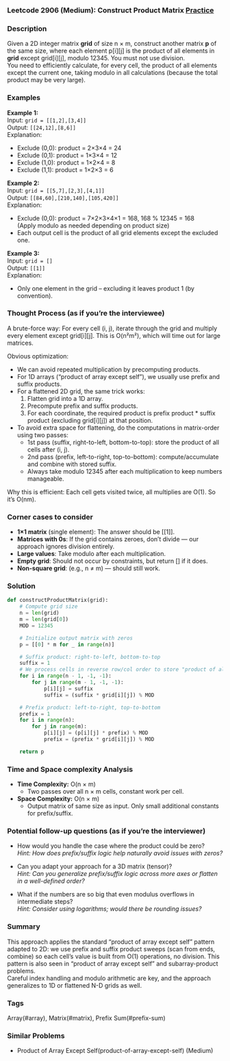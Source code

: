 ### Leetcode 2906 (Medium): Construct Product Matrix [Practice](https://leetcode.com/problems/construct-product-matrix)

### Description  
Given a 2D integer matrix **grid** of size n × m, construct another matrix **p** of the same size, where each element p[i][j] is the product of all elements in **grid** except grid[i][j], modulo 12345. You must not use division.  
You need to efficiently calculate, for every cell, the product of all elements except the current one, taking modulo in all calculations (because the total product may be very large).

### Examples  

**Example 1:**  
Input: `grid = [[1,2],[3,4]]`  
Output: `[[24,12],[8,6]]`  
Explanation:  
- Exclude (0,0): product = 2×3×4 = 24  
- Exclude (0,1): product = 1×3×4 = 12  
- Exclude (1,0): product = 1×2×4 = 8  
- Exclude (1,1): product = 1×2×3 = 6  

**Example 2:**  
Input: `grid = [[5,7],[2,3],[4,1]]`  
Output: `[[84,60],[210,140],[105,420]]`  
Explanation:  
- Exclude (0,0): product = 7×2×3×4×1 = 168, 168 % 12345 = 168  
  (Apply modulo as needed depending on product size)  
- Each output cell is the product of all grid elements except the excluded one.

**Example 3:**  
Input: `grid = []`  
Output: `[[1]]`  
Explanation:  
- Only one element in the grid – excluding it leaves product 1 (by convention).

### Thought Process (as if you’re the interviewee)  
A brute-force way: For every cell (i, j), iterate through the grid and multiply every element except grid[i][j]. This is O(n²m²), which will time out for large matrices.

Obvious optimization:  
- We can avoid repeated multiplication by precomputing products.
- For 1D arrays (“product of array except self”), we usually use prefix and suffix products.
- For a flattened 2D grid, the same trick works:  
    1. Flatten grid into a 1D array.  
    2. Precompute prefix and suffix products.  
    3. For each coordinate, the required product is prefix product \* suffix product (excluding grid[i][j]) at that position.
- To avoid extra space for flattening, do the computations in matrix-order using two passes:
    - 1st pass (suffix, right-to-left, bottom-to-top): store the product of all cells after (i, j).
    - 2nd pass (prefix, left-to-right, top-to-bottom): compute/accumulate and combine with stored suffix.
    - Always take modulo 12345 after each multiplication to keep numbers manageable.

Why this is efficient: Each cell gets visited twice, all multiplies are O(1). So it’s O(nm).

### Corner cases to consider  
- **1×1 matrix** (single element): The answer should be [[1]].
- **Matrices with 0s**: If the grid contains zeroes, don’t divide — our approach ignores division entirely.
- **Large values**: Take modulo after each multiplication.
- **Empty grid**: Should not occur by constraints, but return [] if it does.
- **Non-square grid**: (e.g., n ≠ m) — should still work.

### Solution

```python
def constructProductMatrix(grid):
    # Compute grid size
    n = len(grid)
    m = len(grid[0])
    MOD = 12345

    # Initialize output matrix with zeros
    p = [[0] * m for _ in range(n)]

    # Suffix product: right-to-left, bottom-to-top
    suffix = 1
    # We process cells in reverse row/col order to store "product of all after"
    for i in range(n - 1, -1, -1):
        for j in range(m - 1, -1, -1):
            p[i][j] = suffix
            suffix = (suffix * grid[i][j]) % MOD

    # Prefix product: left-to-right, top-to-bottom
    prefix = 1
    for i in range(n):
        for j in range(m):
            p[i][j] = (p[i][j] * prefix) % MOD
            prefix = (prefix * grid[i][j]) % MOD

    return p
```

### Time and Space complexity Analysis  

- **Time Complexity:** O(n × m)  
    - Two passes over all n × m cells, constant work per cell.
- **Space Complexity:** O(n × m)  
    - Output matrix of same size as input. Only small additional constants for prefix/suffix.

### Potential follow-up questions (as if you’re the interviewer)  

- How would you handle the case where the product could be zero?  
  *Hint: How does prefix/suffix logic help naturally avoid issues with zeros?*

- Can you adapt your approach for a 3D matrix (tensor)?  
  *Hint: Can you generalize prefix/suffix logic across more axes or flatten in a well-defined order?*

- What if the numbers are so big that even modulus overflows in intermediate steps?  
  *Hint: Consider using logarithms; would there be rounding issues?*

### Summary
This approach applies the standard “product of array except self” pattern adapted to 2D: we use prefix and suffix product sweeps (scan from ends, combine) so each cell’s value is built from O(1) operations, no division. This pattern is also seen in “product of array except self” and subarray-product problems.  
Careful index handling and modulo arithmetic are key, and the approach generalizes to 1D or flattened N-D grids as well.

### Tags
Array(#array), Matrix(#matrix), Prefix Sum(#prefix-sum)

### Similar Problems
- Product of Array Except Self(product-of-array-except-self) (Medium)